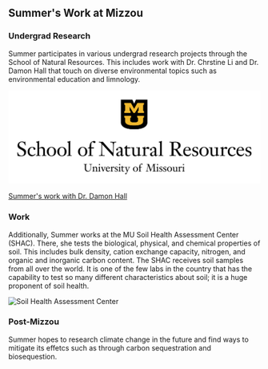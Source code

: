 ## Summer's Work at Mizzou

### Undergrad Research
Summer participates in various undergrad research projects through the School of Natural Resources. This includes work with Dr. Chrstine Li and Dr. Damon Hall that touch on diverse environmental topics such as environmental education and limnology.

![University of Missouri SNR](38585F3A-B9BC-42E9-8041-AF0D5C92F43C.png "University of Missouri SNR")

[Summer's work with Dr. Damon Hall](https://www.sustainabilitysciencelab.org/people.html)
  
### Work
Additionally, Summer works at the MU Soil Health Assessment Center (SHAC). There, she tests the biological, physical, and chemical properties of soil. This includes bulk density, cation exchange capacity, nitrogen, and organic and inorganic carbon content. The SHAC receives soil samples from all over the world. It is one of the few labs in the country that has the capability to test so many different characteristics about soil; it is a huge proponent of soil health.

![Soil Health Assessment Center](https://www.youtube.com/embed/enMumwvLAug "SHAC")

### Post-Mizzou
Summer hopes to research climate change in the future and find ways to mitigate its effetcs such as through carbon sequestration and biosequestion.


